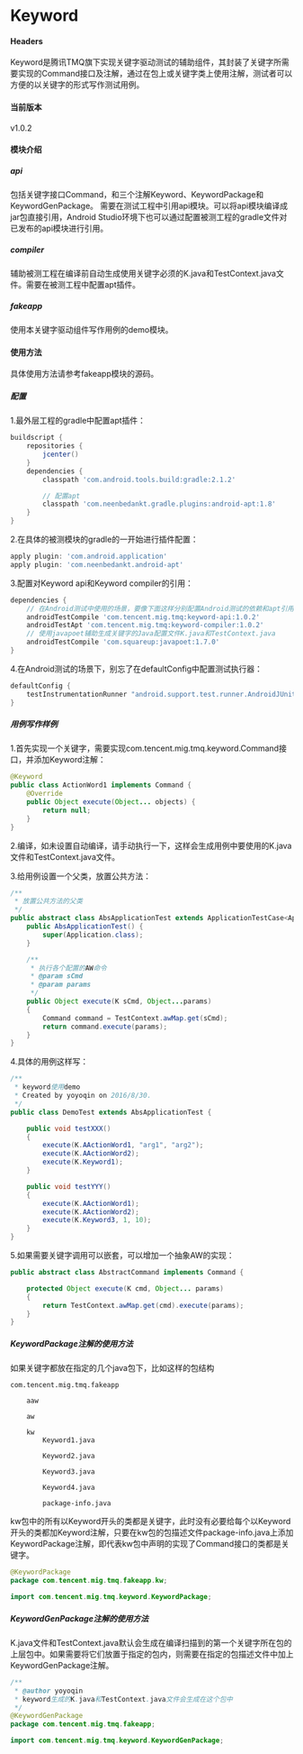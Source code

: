 # Keyword
#### Headers
Keyword是腾讯TMQ旗下实现关键字驱动测试的辅助组件，其封装了关键字所需要实现的Command接口及注解，通过在包上或关键字类上使用注解，测试者可以方便的以关键字的形式写作测试用例。
#### 当前版本
v1.0.2
#### 模块介绍
##### api
包括关键字接口Command，和三个注解Keyword、KeywordPackage和KeywordGenPackage。
需要在测试工程中引用api模块。可以将api模块编译成jar包直接引用，Android Studio环境下也可以通过配置被测工程的gradle文件对已发布的api模块进行引用。
##### compiler
辅助被测工程在编译前自动生成使用关键字必须的K.java和TestContext.java文件。需要在被测工程中配置apt插件。
##### fakeapp
使用本关键字驱动组件写作用例的demo模块。
#### 使用方法
具体使用方法请参考fakeapp模块的源码。
##### 配置
1.最外层工程的gradle中配置apt插件：
```groovy
buildscript {
    repositories {
        jcenter()
    }
    dependencies {
        classpath 'com.android.tools.build:gradle:2.1.2'

        // 配置apt
        classpath 'com.neenbedankt.gradle.plugins:android-apt:1.8'
    }
}
```
2.在具体的被测模块的gradle的一开始进行插件配置：
```groovy
apply plugin: 'com.android.application'
apply plugin: 'com.neenbedankt.android-apt'
```
3.配置对Keyword api和Keyword compiler的引用：
```groovy
dependencies {
    // 在Android测试中使用的场景，要像下面这样分别配置Android测试的依赖和apt引用方式
    androidTestCompile 'com.tencent.mig.tmq:keyword-api:1.0.2'
    androidTestApt 'com.tencent.mig.tmq:keyword-compiler:1.0.2'
    // 使用javapoet辅助生成关键字的Java配置文件K.java和TestContext.java
    androidTestCompile 'com.squareup:javapoet:1.7.0'
}
```
4.在Android测试的场景下，别忘了在defaultConfig中配置测试执行器：
```groovy
defaultConfig {
    testInstrumentationRunner "android.support.test.runner.AndroidJUnitRunner"
}
```
##### 用例写作样例
1.首先实现一个关键字，需要实现com.tencent.mig.tmq.keyword.Command接口，并添加Keyword注解：
```java
@Keyword
public class ActionWord1 implements Command {
    @Override
    public Object execute(Object... objects) {
        return null;
    }
}
```
2.编译，如未设置自动编译，请手动执行一下，这样会生成用例中要使用的K.java文件和TestContext.java文件。

3.给用例设置一个父类，放置公共方法：
```java
/**
 * 放置公共方法的父类
 */
public abstract class AbsApplicationTest extends ApplicationTestCase<Application> {
    public AbsApplicationTest() {
        super(Application.class);
    }

    /**
     * 执行各个配置的AW命令
     * @param sCmd
     * @param params
     */
    public Object execute(K sCmd, Object...params)
    {
        Command command = TestContext.awMap.get(sCmd);
        return command.execute(params);
    }
}
```
4.具体的用例这样写：
```java
/**
 * keyword使用demo
 * Created by yoyoqin on 2016/8/30.
 */
public class DemoTest extends AbsApplicationTest {

    public void testXXX()
    {
        execute(K.AActionWord1, "arg1", "arg2");
        execute(K.AActionWord2);
        execute(K.Keyword1);
    }

    public void testYYY()
    {
        execute(K.AActionWord1);
        execute(K.AActionWord2);
        execute(K.Keyword3, 1, 10);
    }
}
```
5.如果需要关键字调用可以嵌套，可以增加一个抽象AW的实现：
```java
public abstract class AbstractCommand implements Command {

    protected Object execute(K cmd, Object... params)
    {
        return TestContext.awMap.get(cmd).execute(params);
    }
}
```
##### KeywordPackage注解的使用方法
如果关键字都放在指定的几个java包下，比如这样的包结构

    com.tencent.mig.tmq.fakeapp
    
        aaw
    
        aw
    
        kw
            Keyword1.java
        
            Keyword2.java
        
            Keyword3.java
        
            Keyword4.java
        
            package-info.java
        
kw包中的所有以Keyword开头的类都是关键字，此时没有必要给每个以Keyword开头的类都加Keyword注解，只要在kw包的包描述文件package-info.java上添加KeywordPackage注解，即代表kw包中声明的实现了Command接口的类都是关键字。
```java
@KeywordPackage
package com.tencent.mig.tmq.fakeapp.kw;

import com.tencent.mig.tmq.keyword.KeywordPackage;
```    
##### KeywordGenPackage注解的使用方法
K.java文件和TestContext.java默认会生成在编译扫描到的第一个关键字所在包的上层包中。如果需要将它们放置于指定的包内，则需要在指定的包描述文件中加上KeywordGenPackage注解。
```java
/**
 * @author yoyoqin
 * keyword生成的K.java和TestContext.java文件会生成在这个包中
 */
@KeywordGenPackage
package com.tencent.mig.tmq.fakeapp;

import com.tencent.mig.tmq.keyword.KeywordGenPackage;
```